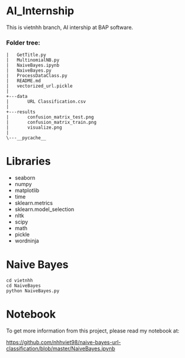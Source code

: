 # AI_Internship
This is vietnhh branch, AI intership at BAP software. 

### Folder tree:
```
|   GetTitle.py
|   MultinomialNB.py
|   NaiveBayes.ipynb
|   NaiveBayes.py
|   ProcessDataClass.py
|   README.md
|   vectorized_url.pickle
|
+---data
|       URL Classification.csv
|
+---results
|       confusion_matrix_test.png
|       confusion_matrix_train.png
|       visualize.png
|
\---__pycache__
```
# Libraries
- seaborn
- numpy
- matplotlib
- time
- sklearn.metrics
- sklearn.model_selection
- nltk
- scipy
- math
- pickle
- wordninja

# Naive Bayes

```
cd vietnhh
cd NaiveBayes
python NaiveBayes.py
```
# Notebook
To get more information from this project, please read my notebook at:

https://github.com/nhhviet98/naive-bayes-url-classification/blob/master/NaiveBayes.ipynb
